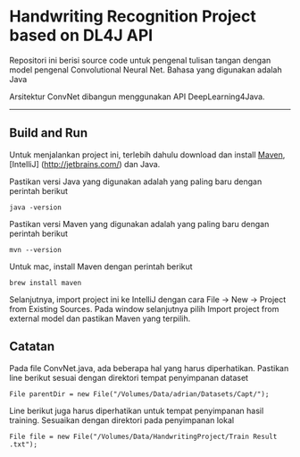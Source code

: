Handwriting Recognition Project based on DL4J API
=========================
Repositori ini berisi source code untuk pengenal tulisan tangan
dengan model pengenal Convolutional Neural Net. Bahasa yang digunakan adalah Java

Arsitektur ConvNet dibangun menggunakan API DeepLearning4Java.

---

## Build and Run

Untuk menjalankan project ini, terlebih dahulu download dan install [Maven](https://maven.apache.org/), [IntelliJ] (http://jetbrains.com/) dan Java. 

Pastikan versi Java yang digunakan adalah yang paling baru dengan perintah berikut
```
java -version
```

Pastikan versi Maven yang digunakan adalah yang paling baru dengan perintah berikut
```
mvn --version
```

Untuk mac, install Maven dengan perintah berikut
```
brew install maven
```


Selanjutnya, import project ini ke IntelliJ dengan cara File -> New -> Project from Existing Sources.
Pada window selanjutnya pilih Import project from external model dan pastikan Maven yang terpilih.

## Catatan

Pada file ConvNet.java, ada beberapa hal yang harus diperhatikan. Pastikan line berikut sesuai dengan direktori tempat penyimpanan dataset
```
File parentDir = new File("/Volumes/Data/adrian/Datasets/Capt/");
```
Line berikut juga harus diperhatikan untuk tempat penyimpanan hasil training. Sesuaikan dengan direktori pada penyimpanan lokal
```
File file = new File("/Volumes/Data/HandwritingProject/Train Result .txt");
```

